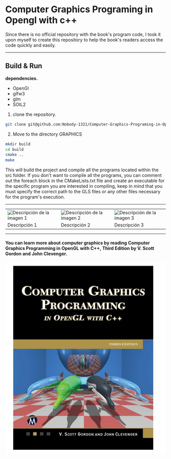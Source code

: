 # Computer Graphics Programing in Opengl with c++ 
Since there is no official repository with the book's program code, I took it upon myself to create this repository to help the book's readers access the code quickly and easily. 

---------
## Build & Run
**dependencies.**
- OpenGl
- glfw3
- glm
- SOIL2

1. clone the repository.
```sh
git clone git@github.com:Nobody-1321/Computer-Graphics-Programing-in-Opengl-With-C.git
```
2. Move to the directory GRAPHICS
```sh
mkdir build
cd build
cmake ..
make
```

This will build the project and compile all the programs located within the src folder. If you don't want to compile all the programs, you can comment out the foreach block in the CMakeLists.txt file and create an executable for the specific program you are interested in compiling, keep in mind that you must specify the correct path to the GLS files or any other files necessary for the program's execution.

---------------------------

<table>
  <tr>
    <td>
      <img src="ruta/a/tu/imagen1.png" alt="Descripción de la imagen 1" width="200"/>
    </td>
    <td>
      <img src="ruta/a/tu/imagen2.png" alt="Descripción de la imagen 2" width="200"/>
    </td>
    <td>
      <img src="ruta/a/tu/imagen3.png" alt="Descripción de la imagen 3" width="200"/>
    </td>
  </tr>
  <tr>
    <td>Descripción 1</td>
    <td>Descripción 2</td>
    <td>Descripción 3</td>
  </tr>
</table>

---------------------------
#### You can learn more about computer graphics by reading Computer Graphics Programming in OpenGL with C++, Third Edition by V. Scott Gordon and John Clevenger.

![image1](graphi.png "image1")
